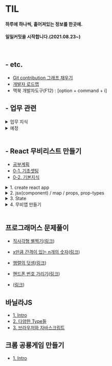 # TIL

#### 하루에 하나씩, 흩어져있는 정보를 한곳에.
####  일일커밋을 시작합니다.(2021.08.23~)
<br>


<!-- 개괄은 이렇게 사용하기로 합니다. -->
<!-- 
폴더 이름엔 스페이스 공백이 있으면 링크 인식이 안됩니다.
## 대주제
* 폴더 이름
    + 소주제
        - [제목](./폴더이름/경로.md)
        - 쭉쭉 쓰기 
-->

<!-- Git push 메시지 -->
<!--
git add .
git commit -m "커밋메시지"
git push origin
 -->
 
<!-- Git 내용 업데이트 -->
<!--
git pull origin
아무것도 없는 상태에서 연결하는건 git clone이다.
 -->

## - etc.

* [Git contribution 그래프 채우기](./Git_contribution.md)
* [개발자 로드맵](./RoadMap.md)
* 맥북 개발자도구(F12) : [option + command + i]



## - 업무 관련

<details markdown="1">
<summary>업무 지식</summary>

* [화면 덤프 추출 방법](./업무지식/덤프.md)
* [DRM이란](./업무지식/DRM.md)
* [poi이란](./업무지식/poi.md)
* [MultiPartRequest](./업무지식/MultiPartRequest.md)
* [MaxPostSize/MaxParameterCount](./업무지식/MaxPostSize.md)
* [MIME타입](./업무지식/MimeType.md)
* [공수산정](./업무지식/공수산정.md)
* [SA인증](./업무지식/SA인증.md)
* [웹접근성](./업무지식/웹접근성.md)
* [e.printStackTrace();](./업무지식/printStackTrace.md)
* [SSL](./업무지식/SSL.md)
* [크로스 사이트 스크립트(XSS)](./업무지식/XSS.md)
* [반응형 웹](./업무지식/반응형웹.md)

* [크로미움 기반](./업무지식/크로미움.md)

</details>

<details markdown="1">

<summary>예정</summary>

* [컴퓨터 구조](./업무지식/컴퓨터구조.md)
* [SSL](./업무지식/SSL.md)
* [DNS](./업무지식/DNS.md)
* [JSON HAL](./업무지식/JSON_HAL.md)
* [spring-boot](./업무지식/spring-boot.md)
* [DOCTYPE](./업무지식/DOCTYPE.md)
* [IO](./업무지식/IO.md)

</details>

<br>

## - React 무비리스트 만들기

* [공부계획](./React_MovieList/계획.md)
* [0-1. 기초셋팅](./React_MovieList/셋팅.md)
* [0-2. 기본지식](./React_MovieList/기본지식.md)


<details markdown="1">

<summary>1. create react app</summary>

+ [1. react 실행](./React_MovieList/react_실행.md)
+ [2. github 연동](./React_MovieList/github_연동.md)
+ [3. 실행해보기](./React_MovieList/실행해보기.md)
+ [4. SPA](./React_MovieList/SPA.md)

</details>
<details markdown="1">

<summary>2. jsx(component) / map / props, prop-types</summary>

 + [1. react_component](./React_MovieList/react_component.md)
 + [2. Dynamic_Component](./React_MovieList/Dynamic_Component.md)
 + [3. map_recap](./React_MovieList/map_recap.md)
 + [4. prop-types](./React_MovieList/prop-types.md)
 + [etc. FoodList 예제.js](./React_MovieList/FoodList_App.js)
</details>
<details markdown="1">

<summary>3. State</summary>

+ [1. Class Components](./React_MovieList/Class_Components.md)
+ [2. setState](./React_MovieList/setState.md)
+ [3. life cycle method](./React_MovieList/life_cycle_method.md)
    
</details>
<details markdown="1">

<summary>4. 무비앱 만들기</summary>

+ [1. fetch](./React_MovieList/fetch.md)
+ [2. github.io 연결](./React_MovieList/github_io.md)
+ [etc. MovieList_App.js](./React_MovieList/MovieList_App.js)
+ [etc. MovieList_Movie.js](./React_MovieList/MovieList_Movie.js)
+ [plus.추가강의](./React_MovieList/PlusLecture.md)
  
</details><br>

## 프로그래머스 문제풀이

 <!-- <details markdown="1"> -->

<!-- <summary>JS Level 1</summary> -->

+ [직사각형 별찍기](./프로그래머스/JS_Level1/직사각형_별찍기.js)([링크](https://programmers.co.kr/learn/courses/30/lessons/12969))

+ [x만큼 간격이 있는 n개의 숫자](./프로그래머스/JS_Level1/x간격.js)([링크](https://programmers.co.kr/learn/courses/30/lessons/12954))


+ [행렬의 덧셈](./프로그래머스/JS_Level1/행렬의덧셈.js)([링크](https://programmers.co.kr/learn/courses/30/lessons/12950))

+ [핸드폰 번호 가리기](./프로그래머스/JS_Level1/핸드폰번호.js)([링크](https://programmers.co.kr/learn/courses/30/lessons/12948))

+ [](./프로그래머스/JS_Level1/핸드폰번호.js)([링크](https://programmers.co.kr/learn/courses/30/lessons/43105))


<!-- </details> -->


## 바닐라JS
+ [1. Intro](./바닐라JS/intro.md)
+ [2. 다양한 Type들](./바닐라JS/Types.md)
+ [3. 브라우저와 자바스크립트](./바닐라JS/browser.md)


## 크롬 공룡게임 만들기
+ [1. Intro](./크롬공룡게임/info.md)